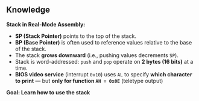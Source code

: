 ## Knowledge
**Stack in Real-Mode Assembly:**
- **SP (Stack Pointer)** points to the top of the stack.
- **BP (Base Pointer)** is often used to reference values relative to the base of the stack.
- The stack **grows downward** (i.e., pushing values decrements `SP`).
- Stack is word-addressed: `push` and `pop` operate on **2 bytes (16 bits)** at a time.
- **BIOS video service** (interrupt `0x10`) uses `AL` to specify **which character to print** — but **only for function `AH = 0x0E`** (teletype output)

**Goal: Learn how to use the stack**